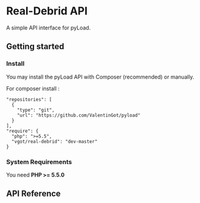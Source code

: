 # Real-Debrid API

A simple API interface for pyLoad.

## Getting started

### Install

You may install the pyLoad API with Composer (recommended) or manually.

For composer install :
```
"repositories": [
  {
    "type": "git",
    "url": "https://github.com/ValentinGot/pyload"
  }
],
"require": {
  "php": ">=5.5",
  "vgot/real-debrid": "dev-master"
}
```

### System Requirements

You need **PHP >= 5.5.0**

## API Reference

